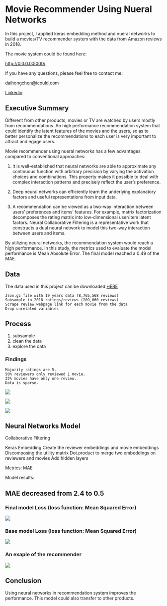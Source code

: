 # Movie Recommender Using Nueral Networks

In this project, I applied keras embedding method and nueral networks to build a movies/TV recommender system with the data from Amazon reviews in 2018.

The movie system could be found here:

http://0.0.0.0:5000/

If you have any questions, please feel free to contact me:

daihongchen@icould.com

<a href="https://www.linkedin.com/in/daihong-chen-872538194/">Linkedin</a>


## Executive Summary

Different from other products, movies or TV are watched by users mostly from recommendations. An high performance recommendation system that could identify the latent features of the movies and the users, so as to better personalize the recommendations to each user is very important to attract and egage users. 

Movie recommender using nueral networks has a few advantages compared to conventional approaches:

1. It is well-established that neural networks are able to approximate any continuous function with arbitrary precision by varying the activation choices and combinations. This property makes it possible to deal with complex interaction patterns and precisely reflect the user’s preference.

2. Deep neural networks can efficiently learn the underlying explanatory factors and useful representations from input data.

3. A recommendation can be viewed as a two-way interaction between users’ preferences and items’ features. For example, matrix factorization decomposes the rating matrix into low-dimensional user/item latent factors. Neural Collaborative Filtering is a representative work that constructs a dual neural network to model this two-way interaction between users and items.

By utilizing neural networks, the recommendation system would reach a high performance. In this study, the metrics used to evaluate the model performance is Mean Absolute Error. The final model reached a 0.49 of the MAE. 


## Data

The data used in this project can be downloaded <a href="https://nijianmo.github.io/amazon/index.html">HERE</a>

    Json.gz file with 19 years data (8,765,568 reviews) 
    Subsample to 2018 ratings/reviews (209,060 reviews)
    Scrape review webpage link for each movie from the data
    Drop unrelated variables

## Process

1. subsample
2. clean the data
3. explore the data

### Findings

    Majority ratings are 5.
    50% reviewers only reviewed 1 movie.
    25% movies have only one review.
    Data is sparse.

![](4.png)

![](3.png)

![](2.png)


## Neural Networks Model

Collaborative Filtering
 
Keras Embedding
    Create the reviewer embeddings and movie embeddings 
        Discomposing the utility matrix 
    Dot.product to merge two embeddings on reviewers and movies
    Add hidden layers

Metrics: MAE 

Model results:

## MAE decreased from 2.4 to 0.5

### Final model Loss (loss function: Mean Squared Error)

![](1.png)


### Base model Loss (loss function: Mean Squared Error)



![](base_model.png)


### An exaple of the recommender


![](example.png)


## Conclusion

Using neural networks in recommendation system improves the performance. This model could also transfer to other products. 